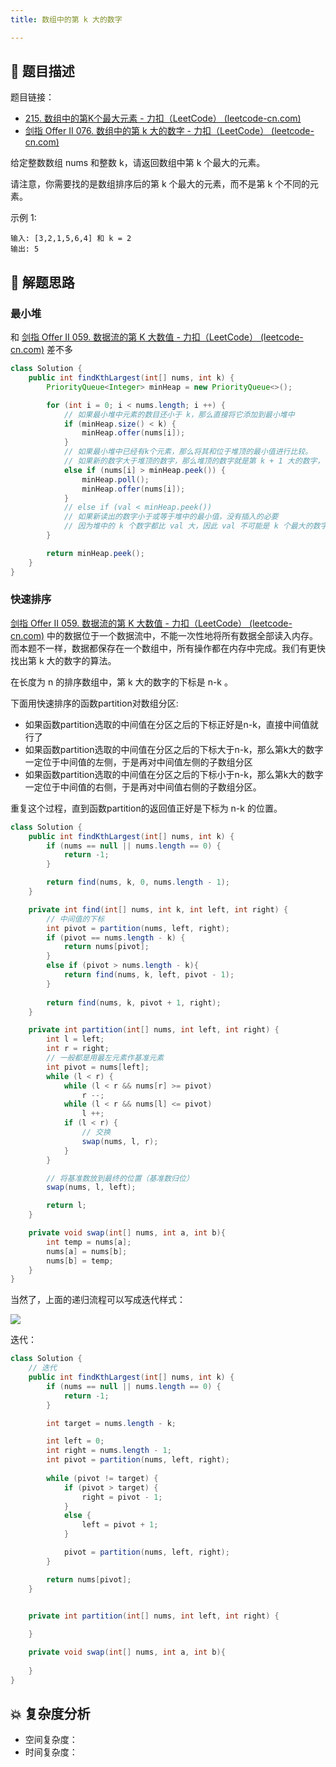 ```yaml
---
title: 数组中的第 k 大的数字

---
```


## 📃 题目描述

题目链接：

- [215. 数组中的第K个最大元素 - 力扣（LeetCode） (leetcode-cn.com)](https://leetcode-cn.com/problems/kth-largest-element-in-an-array/)
- [剑指 Offer II 076. 数组中的第 k 大的数字 - 力扣（LeetCode） (leetcode-cn.com)](https://leetcode-cn.com/problems/xx4gT2/)

给定整数数组 nums 和整数 k，请返回数组中第 k 个最大的元素。

请注意，你需要找的是数组排序后的第 k 个最大的元素，而不是第 k 个不同的元素。

示例 1:

```
输入: [3,2,1,5,6,4] 和 k = 2
输出: 5
```

## 🔔 解题思路

### 最小堆

和 [剑指 Offer II 059. 数据流的第 K 大数值 - 力扣（LeetCode） (leetcode-cn.com)](https://leetcode-cn.com/problems/jBjn9C/) 差不多

```java
class Solution {
    public int findKthLargest(int[] nums, int k) {
        PriorityQueue<Integer> minHeap = new PriorityQueue<>();

        for (int i = 0; i < nums.length; i ++) {
            // 如果最小堆中元素的数目还小于 k，那么直接将它添加到最小堆中
            if (minHeap.size() < k) {
                minHeap.offer(nums[i]);
            }
            // 如果最小堆中已经有k个元素，那么将其和位于堆顶的最小值进行比较。
            // 如果新的数字大于堆顶的数字，那么堆顶的数字就是第 k + 1 大的数字，可以将它从堆中删除，并将新的数字添加到堆中，这样堆中保存的仍然是到目前为止从数据流中读出的最大的 k 个数字，此时第 k 大的数字正好位于最小堆的堆顶
            else if (nums[i] > minHeap.peek()) {
                minHeap.poll();
                minHeap.offer(nums[i]);
            }
            // else if (val < minHeap.peek()) 
            // 如果新读出的数字小于或等于堆中的最小值，没有插入的必要
            // 因为堆中的 k 个数字都比 val 大，因此 val 不可能是 k 个最大的数字中的一个
        }

        return minHeap.peek();
    }
}
```



### 快速排序

[剑指 Offer II 059. 数据流的第 K 大数值 - 力扣（LeetCode） (leetcode-cn.com)](https://leetcode-cn.com/problems/jBjn9C/) 中的数据位于一个数据流中，不能一次性地将所有数据全部读入内存。而本题不一样，数据都保存在一个数组中，所有操作都在内存中完成。我们有更快找出第 k 大的数字的算法。

在长度为 n 的排序数组中，第 k 大的数字的下标是 n-k 。

下面用快速排序的函数partition对数组分区:

- 如果函数partition选取的中间值在分区之后的下标正好是n-k，直接中间值就行了
- 如果函数partition选取的中间值在分区之后的下标大于n-k，那么第k大的数字一定位于中间值的左侧，于是再对中间值左侧的子数组分区
- 如果函数partition选取的中间值在分区之后的下标小于n-k，那么第k大的数字一定位于中间值的右侧，于是再对中间值右侧的子数组分区。

重复这个过程，直到函数partition的返回值正好是下标为 n-k 的位置。


```java
class Solution {
    public int findKthLargest(int[] nums, int k) {
        if (nums == null || nums.length == 0) {
            return -1;
        }

        return find(nums, k, 0, nums.length - 1);
    }

    private int find(int[] nums, int k, int left, int right) {
        // 中间值的下标
        int pivot = partition(nums, left, right);
        if (pivot == nums.length - k) {
            return nums[pivot];
        }
        else if (pivot > nums.length - k){
            return find(nums, k, left, pivot - 1);
        }
        
        return find(nums, k, pivot + 1, right);
    }

    private int partition(int[] nums, int left, int right) {
        int l = left;
        int r = right;
        // 一般都是用最左元素作基准元素
        int pivot = nums[left]; 
        while (l < r) {
            while (l < r && nums[r] >= pivot)
                r --;
            while (l < r && nums[l] <= pivot)
                l ++;
            if (l < r) {
                // 交换
                swap(nums, l, r);
            }
        }

        // 将基准数放到最终的位置（基准数归位）
        swap(nums, l, left);

        return l;
    }

    private void swap(int[] nums, int a, int b){
        int temp = nums[a];
        nums[a] = nums[b];
        nums[b] = temp;
    }
}
```

当然了，上面的递归流程可以写成迭代样式：

![](https://gitee.com/veal98/images/raw/master/img/20220313213258.png)

迭代：

```java
class Solution {
    // 迭代
    public int findKthLargest(int[] nums, int k) {
        if (nums == null || nums.length == 0) {
            return -1;
        }

        int target = nums.length - k;

        int left = 0;
        int right = nums.length - 1;
        int pivot = partition(nums, left, right);
        
        while (pivot != target) {
            if (pivot > target) {
                right = pivot - 1;
            }
            else {
                left = pivot + 1;
            }

            pivot = partition(nums, left, right);
        }

        return nums[pivot];
    }


    private int partition(int[] nums, int left, int right) {
        
    }

    private void swap(int[] nums, int a, int b){
        
    }
}
```



## 💥 复杂度分析

- 空间复杂度：
- 时间复杂度：

